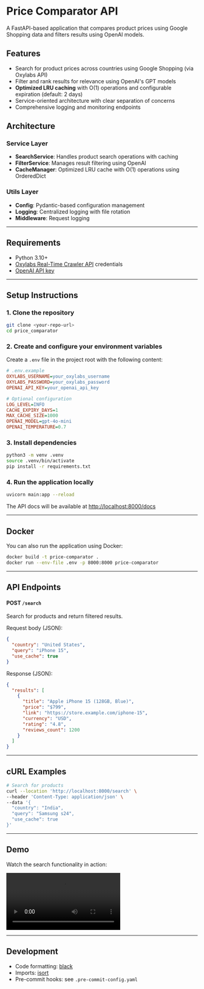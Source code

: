 # Price Comparator API

A FastAPI-based application that compares product prices using Google Shopping data and filters results using OpenAI models.

## Features
- Search for product prices across countries using Google Shopping (via Oxylabs API)
- Filter and rank results for relevance using OpenAI's GPT models
- **Optimized LRU caching** with O(1) operations and configurable expiration (default: 2 days)
- Service-oriented architecture with clear separation of concerns
- Comprehensive logging and monitoring endpoints

## Architecture

### Service Layer
- **SearchService**: Handles product search operations with caching
- **FilterService**: Manages result filtering using OpenAI
- **CacheManager**: Optimized LRU cache with O(1) operations using OrderedDict

### Utils Layer
- **Config**: Pydantic-based configuration management
- **Logging**: Centralized logging with file rotation
- **Middleware**: Request logging

---

## Requirements
- Python 3.10+
- [Oxylabs Real-Time Crawler API](https://oxylabs.io/products/real-time-crawler) credentials
- [OpenAI API key](https://platform.openai.com/account/api-keys)

---

## Setup Instructions

### 1. Clone the repository
```bash
git clone <your-repo-url>
cd price_comparator
```

### 2. Create and configure your environment variables
Create a `.env` file in the project root with the following content:

```ini
# .env.example
OXYLABS_USERNAME=your_oxylabs_username
OXYLABS_PASSWORD=your_oxylabs_password
OPENAI_API_KEY=your_openai_api_key

# Optional configuration
LOG_LEVEL=INFO
CACHE_EXPIRY_DAYS=1
MAX_CACHE_SIZE=1000
OPENAI_MODEL=gpt-4o-mini
OPENAI_TEMPERATURE=0.7
```

### 3. Install dependencies
```bash
python3 -m venv .venv
source .venv/bin/activate
pip install -r requirements.txt
```

### 4. Run the application locally
```bash
uvicorn main:app --reload
```

The API docs will be available at [http://localhost:8000/docs](http://localhost:8000/docs)

---

## Docker

You can also run the application using Docker:

```bash
docker build -t price-comparator .
docker run --env-file .env -p 8000:8000 price-comparator
```

---

## API Endpoints

#### POST `/search`
Search for products and return filtered results.

Request body (JSON):
```json
{
  "country": "United States",
  "query": "iPhone 15",
  "use_cache": true
}
```

Response (JSON):
```json
{
  "results": [
    {
      "title": "Apple iPhone 15 (128GB, Blue)",
      "price": "$799",
      "link": "https://store.example.com/iphone-15",
      "currency": "USD",
      "rating": "4.8",
      "reviews_count": 1200
    }
  ]
}
```

---

## cURL Examples

```bash
# Search for products
curl --location 'http://localhost:8000/search' \
--header 'Content-Type: application/json' \
--data '{
  "country": "India",
  "query": "Samsung s24",
  "use_cache": true
}'
```

---

## Demo

Watch the search functionality in action:

![Search Demo](static/search_example.mov)

---

## Development
- Code formatting: [black](https://github.com/psf/black)
- Imports: [isort](https://github.com/PyCQA/isort)
- Pre-commit hooks: see `.pre-commit-config.yaml`
